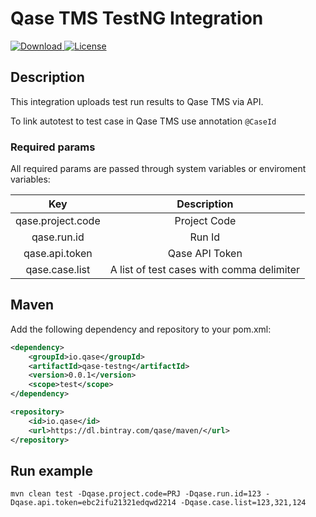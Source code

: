 # Qase TMS TestNG Integration #
[ ![Download](https://api.bintray.com/packages/qase/maven/io.qase.qase-testng/images/download.svg?version=0.0.1) ](https://bintray.com/qase/maven/io.qase.qase-testng/0.0.1/link)
[![License](https://lxgaming.github.io/badges/License-Apache%202.0-blue.svg)](https://www.apache.org/licenses/LICENSE-2.0)

## Description ##
This integration uploads test run results to Qase TMS via API.

To link autotest to test case in Qase TMS use annotation `@CaseId`

### Required params ###
All required params are passed through system variables or enviroment variables:

|  Key     | Description |
| :----------: | :----------: |
| qase.project.code | Project Code |
| qase.run.id       | Run Id |
| qase.api.token    | Qase API Token |
| qase.case.list    | A list of test cases with comma delimiter |


## Maven ##

Add the following dependency and repository to your pom.xml:
```xml
<dependency>
    <groupId>io.qase</groupId>
    <artifactId>qase-testng</artifactId>
    <version>0.0.1</version>
    <scope>test</scope>
</dependency>
```


```xml
<repository>
    <id>io.qase</id>
    <url>https://dl.bintray.com/qase/maven/</url>
</repository>
```


## Run example ##

```
mvn clean test -Dqase.project.code=PRJ -Dqase.run.id=123 -Dqase.api.token=ebc2ifu21321edqwd2214 -Dqase.case.list=123,321,124
```
